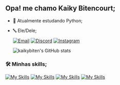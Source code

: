 ## Opa! me chamo Kaiky Bitencourt;

- 🌱 Atualmente estudando Python;
- 🔤 Ele/Dele;

  [![Email](https://img.shields.io/badge/Gmail-D14836?style=for-the-badge&logo=gmail&logoColor=white)](mailto:kaiky.developer@gmail.com?subject=&body=) 
  [![Discord](https://img.shields.io/badge/Discord-7289DA?style=for-the-badge&logo=discord&logoColor=white)](http://discordapp.com/users/1206809706199253004) 
  [![Instagram](https://img.shields.io/badge/Instagram-E4405F?style=for-the-badge&logo=instagram&logoColor=white)](https://www.instagram.com/_leccy.meter/)

  ![kaikybiten's GitHub stats](https://github-readme-stats.vercel.app/api?username=kaikybiten&show_icons=true&theme=dark)
  
### 🛠️ Minhas skills;

  [![My Skills](https://skillicons.dev/icons?i=gamemakerstudio)](https://skillicons.dev)
  [![My Skills](https://skillicons.dev/icons?i=python)](https://skillicons.dev)
  [![My Skills](https://skillicons.dev/icons?i=css)](https://skillicons.dev)
  [![My Skills](https://skillicons.dev/icons?i=html)](https://skillicons.dev)
